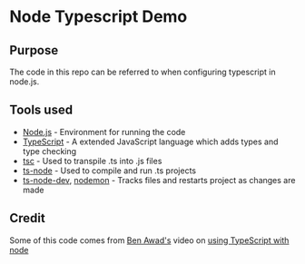 # Node Typescript Demo

## Purpose
The code in this repo can be referred to when configuring typescript in node.js.

## Tools used
+ [Node.js](https://nodejs.org/en/) - Environment for running the code
+ [TypeScript](https://www.typescriptlang.org/) - A extended JavaScript language which adds types and type checking
+ [tsc](https://www.typescriptlang.org/docs/handbook/compiler-options.html) - Used to transpile .ts into .js files 
+ [ts-node](https://www.npmjs.com/package/ts-node?activeTab=readme) - Used to compile and run .ts projects
+ [ts-node-dev](https://www.npmjs.com/package/ts-node-dev), [nodemon](https://www.npmjs.com/package/nodemon) - Tracks files and restarts project as changes are made

## Credit
Some of this code comes from [Ben Awad's](https://github.com/benawad) video on [using TypeScript with node](https://www.youtube.com/watch?v=1UcLoOD1lRM)
